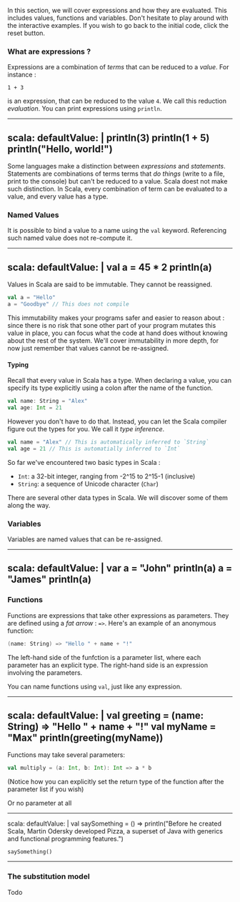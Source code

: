 In this section, we will cover expressions and how they are evaluated. This includes values, functions and variables.
Don't hesitate to play around with the interactive examples. If you wish to go back to the initial code, click the reset
button.

### What are expressions ?

Expressions are a combination of *terms* that can be reduced to a *value*. For instance :

```
1 + 3
```

is an expression, that can be reduced to the value `4`. We call this reduction *evaluation*. You can print
expressions using `println`.

----
scala:
  defaultValue: |
    println(3) 
    println(1 + 5)
    println("Hello, world!")
----

Some languages make a distinction between *expressions* and *statements*. Statements are combinations of terms terms that
*do things* (write to a file, print to the console) but can't be reduced to a value. Scala doest not make such distinction.
In Scala, every combination of term can be evaluated to a value, and every value has a type.

### Named Values

It is possible to bind a value to a name using the `val` keyword. 
Referencing such named value does not re-compute it.

----
scala:
  defaultValue: |
    val a = 45 * 2
    println(a)
----

Values in Scala are said to be immutable. They cannot be reassigned.

```scala
val a = "Hello"
a = "Goodbye" // This does not compile
```

This immutability makes your programs safer and easier to reason about : since there is no risk that
sone other part of your program mutates this value in place, you can focus what the code at hand does without
knowing about the rest of the system. We'll cover immutability in more depth, for now just remember that values
cannot be re-assigned.

#### Typing

Recall that every value in Scala has a type. When declaring a value, you can specify its type explicitly using
a colon after the name of the function.

```scala
val name: String = "Alex"
val age: Int = 21
```

However you don't have to do that. Instead, you can let the Scala compiler figure out the types for you.
We call it *type inference*.

```scala
val name = "Alex" // This is automatically inferred to `String`
val age = 21 // This is automatially inferred to `Int`
```

So far we've encountered two basic types in Scala :

- `Int`: a 32-bit integer, ranging from -2^15 to 2^15-1 (inclusive)
- `String`: a sequence of Unicode character (`Char`)

There are several other data types in Scala. We will discover some of them along the way.

### Variables

Variables are named values that can be re-assigned.

----
scala:
  defaultValue: |
    var a = "John"
    println(a)
    a = "James"
    println(a)
----

### Functions

Functions are expressions that take other expressions as parameters. They are defined using a *fat arrow* : `=>`.
Here's an example of an anonymous function:

```scala
(name: String) => "Hello " + name + "!"
```
The left-hand side of the funfction is a parameter list, where each parameter has an explicit type. The right-hand side
is an expression involving the parameters.

You can name functions using `val`, just like any expression.

----
scala:
  defaultValue: |
    val greeting = (name: String) => "Hello " + name + "!"
    val myName = "Max"
    println(greeting(myName))
----

Functions may take several parameters:

```scala
val multiply = (a: Int, b: Int): Int => a * b
```

(Notice how you can explicitly set the return type of the function after the parameter list if you wish)

Or no parameter at all

----
scala:
  defaultValue: |
    val saySomething = () => println("Before he created Scala, Martin Odersky developed Pizza, a superset of Java with generics and functional programming features.")

    saySomething()
----

### The substitution model

Todo
